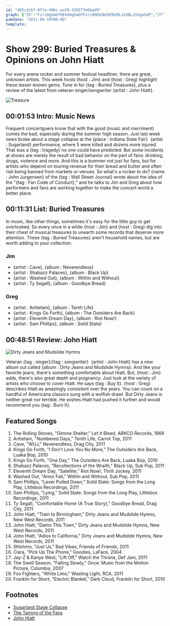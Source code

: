 ```yaml
---
id: "d05c2cbf-8ffa-496c-aaf8-328377e6bad9"
graph: {"35":"Fzri0gGmOfHEkUHgGmOfFzri0HEkUH2bFN2BLzSXBLzSXgaSdP","J7":"GPPnNn0eHi6kPvQelwMrRI76ByN9Js74PQYHKPU4LRCsmwv6MpY2o4VabzbCBIpH7klYw01nJekJ69xu","29F":"DlrwGzLx1TBG1yTDlrwGBG1yTgMit697qipBG1yT97qipX6cfdBHm1GgMit6"}
pubdate: "2011-08-19T00:00"
template: 
---
```






# Show 299: Buried Treasures & Opinions on John Hiatt

For every arena rocker and summer festival headliner, there are great, unknown artists. This week hosts {host : Jim} and {host : Greg} highlight these lesser-known gems. Tune in for {tag : Buried Treasures}, plus a review of the latest from veteran singer/songwriter {artist : John Hiatt}.

![Treasure](https://static.soundopinions.org/images/buriedtreasures/treasurepile.jpg)



## 00:01:53 Intro: Music News

Frequent concertgoers know that with the good (music and merriment) comes the bad, especially during the summer high season. Just last week news broke about a stage collapse at the {place : Indiana State Fair}  {artist : Sugarland} performance, where 5 were killed and dozens more injured. That was a {tag : tragedy} no one could have predicted. But some incidents at shows are merely the result of bad behavior on the part of fans: drinking, drugs, violence and more. And this is a bummer not just for fans, but for artists who depend on touring revenue for their bread and butter and often risk being banned from markets or venues. So what's a rocker to do? {name : John Jurgensen} of the {tag : Wall Street Journal} wrote about the idea of the "{tag : Fan Code of Conduct}," and he talks to Jim and Greg about how performers and fans are working together to make the concert world a better place.



## 00:11:31 List: Buried Treasures

In music, like other things, sometimes it's easy for the little guy to get overlooked. So every once in a while {host : Jim} and {host : Greg} dig into their chest of musical treasures to unearth some records that deserve more attention. These {tag : Buried Treasures} aren't household names, but are worth adding to your collection.


### Jim

- {artist : Cave}, {album : Neverendless}
- {artist : Shabazz Palaces}, {album : Black Up}
- {artist : Washed Out}, {album : Within and Without}
- {artist : Ty Segall}, {album : Goodbye Bread}


### Greg

- {artist : Antietam}, {album : Tenth Life}
- {artist : Kings Go Forth}, {album : The Outsiders Are Back}
- {artist : Eleventh Dream Day}, {album : Riot Now!}
- {artist : Sam Phillips}, {album : Solid State}



## 00:48:51 Review: John Hiatt

![Dirty Jeans and Mudslide Hymns](https://static.soundopinions.org/assets/299/29F0.jpg)

Veteran {tag : singer}/{tag : songwriter}  {artist : John Hiatt} has a new album out called {album : Dirty Jeans and Mudslide Hymns}. And like your favorite jeans, there's something comfortable about Hiatt. But, {host : Jim} adds, there's also great depth and poignancy. Just look at the variety of artists who choose to cover Hiatt. He says {tag : Buy It}. {host : Greg} describes Hiatt as amazingly consistent over the years. You can count on a handful of Americana classics sung with a wolfish drawl. But Dirty Jeans is neither great nor terrible. He wishes Hiatt had pushed it further and would recommend you {tag : Burn It}.



## Featured Songs

1. The Rolling Stones, "Gimme Shelter," Let It Bleed, ABKCO Records, 1969
2. Antietam, "Numbered Days," Tenth Life, Carrot Top, 2011
3. Cave, "WUJ," Neverendless, Drag City, 2011
4. Kings Go Forth, "I Don't Love You No More," The Outsiders Are Back, Luaka Bop, 2010
5. Kings Go Forth, "One Day," The Outsiders Are Back, Luaka Bop, 2010
6. Shabazz Palaces, "Recollections of the Wraith," Black Up, Sub Pop, 2011
7. Eleventh Dream Day, "Satellite," Riot Now!, Thrill Jockey, 2011
8. Washed Out, "Amor Fati," Within and Without, Sub Pop, 2011
9. Sam Phillips, "Lever Pulled Down," Solid State: Songs from the Long Play, Littlebox Recordings, 2011
10. Sam Phillips, "Lying," Solid State: Songs from the Long Play, Littlebox Recordings, 2011
11. Ty Segall, "Comfortable Home (A True Story)," Goodbye Bread, Drag City, 2011
12. John Hiatt, "Train to Birmingham," Dirty Jeans and Mudslide Hymns, New West Records, 2011
13. John Hiatt, "Damn This Town," Dirty Jeans and Mudslide Hymns, New West Records, 2011
14. John Hiatt, "Adios to California," Dirty Jeans and Mudslide Hymns, New West Records, 2011
15. Shlohmo, "Just Us," Bad Vibes, Friends of Friends, 2011
16. Ciara, "Pick Up The Phone," Goodies, LaFace, 2004
17. Jay-Z & Kanye West, "Lift Off," Watch the Throne, Def Jam, 2011
18. The Swell Season, "Falling Slowly," Once: Music from the Motion Picture, Columbia, 2007
19. Foo Fighters, "White Limo," Wasting Light, RCA, 2011
20. Franklin for Short, "Electric Blanket," Dark Cloud, Franklin for Short, 2010



## Footnotes

- [Sugarland Stage Collapse](http://www.rollingstone.com/music/news/sugarland-plan-memorial-for-fans-lost-in-stage-collapse-20110817)
- [The Taming of the Fans](http://www.wsj.com/articles/SB10001424052702304803104576427723544187238)
- [John Hiatt](http://www.johnhiatt.com/)